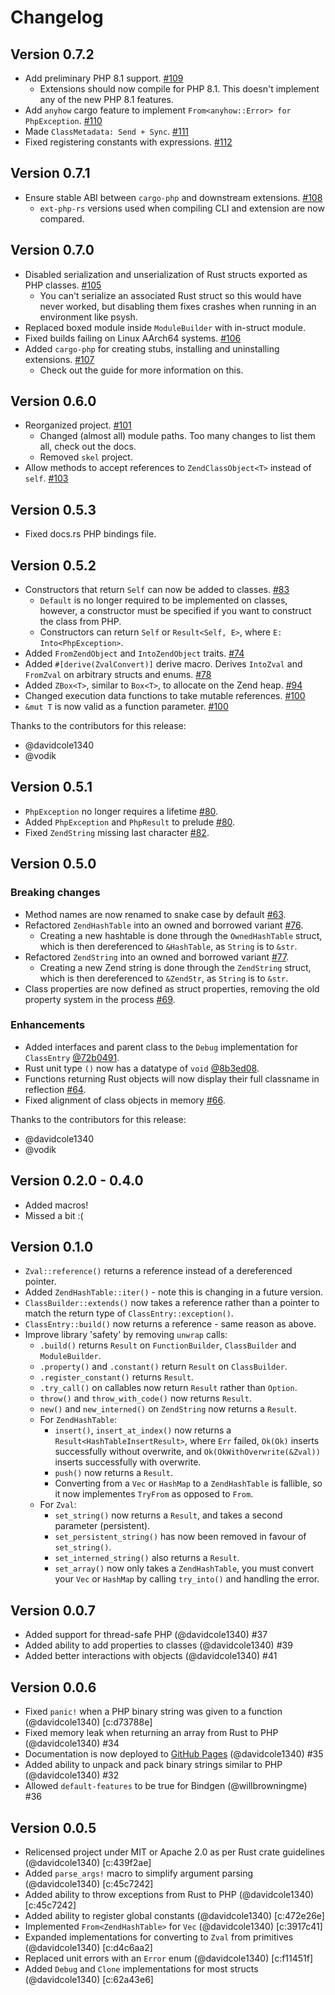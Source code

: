 # Changelog

## Version 0.7.2

- Add preliminary PHP 8.1 support. [#109]
  - Extensions should now compile for PHP 8.1. This doesn't implement any of the
    new PHP 8.1 features.
- Add `anyhow` cargo feature to implement
  `From<anyhow::Error> for PhpException`. [#110]
- Made `ClassMetadata: Send + Sync`. [#111]
- Fixed registering constants with expressions. [#112]

[#109]: https://github.com/davidcole1340/ext-php-rs/pull/109
[#110]: https://github.com/davidcole1340/ext-php-rs/pull/110
[#111]: https://github.com/davidcole1340/ext-php-rs/pull/111
[#112]: https://github.com/davidcole1340/ext-php-rs/pull/112

## Version 0.7.1

- Ensure stable ABI between `cargo-php` and downstream extensions. [#108]
  - `ext-php-rs` versions used when compiling CLI and extension are now
    compared.

[#108]: https://github.com/davidcole1340/ext-php-rs/pull/108

## Version 0.7.0

- Disabled serialization and unserialization of Rust structs exported as PHP
  classes. [#105]
  - You can't serialize an associated Rust struct so this would have never
    worked, but disabling them fixes crashes when running in an environment like
    psysh.
- Replaced boxed module inside `ModuleBuilder` with in-struct module.
- Fixed builds failing on Linux AArch64 systems. [#106]
- Added `cargo-php` for creating stubs, installing and uninstalling extensions.
  [#107]
  - Check out the guide for more information on this.

[#105]: https://github.com/davidcole1340/ext-php-rs/pull/105
[#106]: https://github.com/davidcole1340/ext-php-rs/pull/106
[#107]: https://github.com/davidcole1340/ext-php-rs/pull/107

## Version 0.6.0

- Reorganized project. [#101]
  - Changed (almost all) module paths. Too many changes to list them all, check
    out the docs.
  - Removed `skel` project.
- Allow methods to accept references to `ZendClassObject<T>` instead of `self`.
  [#103]

[#101]: https://github.com/davidcole1340/ext-php-rs/pull/101
[#103]: https://github.com/davidcole1340/ext-php-rs/pull/103

## Version 0.5.3

- Fixed docs.rs PHP bindings file.

## Version 0.5.2

- Constructors that return `Self` can now be added to classes. [#83]
  - `Default` is no longer required to be implemented on classes, however, a
    constructor must be specified if you want to construct the class from PHP.
  - Constructors can return `Self` or `Result<Self, E>`, where
    `E: Into<PhpException>`.
- Added `FromZendObject` and `IntoZendObject` traits. [#74]
- Added `#[derive(ZvalConvert)]` derive macro. Derives `IntoZval` and `FromZval`
  on arbitrary structs and enums. [#78]
- Added `ZBox<T>`, similar to `Box<T>`, to allocate on the Zend heap. [#94]
- Changed execution data functions to take mutable references. [#100]
- `&mut T` is now valid as a function parameter. [#100]

Thanks to the contributors for this release:

- @davidcole1340
- @vodik

[#74]: https://github.com/davidcole1340/ext-php-rs/pull/74
[#78]: https://github.com/davidcole1340/ext-php-rs/pull/78
[#83]: https://github.com/davidcole1340/ext-php-rs/pull/83
[#94]: https://github.com/davidcole1340/ext-php-rs/pull/94
[#100]: https://github.com/davidcole1340/ext-php-rs/pull/100

## Version 0.5.1

- `PhpException` no longer requires a lifetime [#80].
- Added `PhpException` and `PhpResult` to prelude [#80].
- Fixed `ZendString` missing last character [#82].

[#80]: https://github.com/davidcole1340/ext-php-rs/pull/80
[#82]: https://github.com/davidcole1340/ext-php-rs/pull/82

## Version 0.5.0

### Breaking changes

- Method names are now renamed to snake case by default [#63].
- Refactored `ZendHashTable` into an owned and borrowed variant [#76].
  - Creating a new hashtable is done through the `OwnedHashTable` struct, which
    is then dereferenced to `&HashTable`, as `String` is to `&str`.
- Refactored `ZendString` into an owned and borrowed variant [#77].
  - Creating a new Zend string is done through the `ZendString` struct, which is
    then dereferenced to `&ZendStr`, as `String` is to `&str`.
- Class properties are now defined as struct properties, removing the old
  property system in the process [#69].

### Enhancements

- Added interfaces and parent class to the `Debug` implementation for
  `ClassEntry` [@72b0491].
- Rust unit type `()` now has a datatype of `void` [@8b3ed08].
- Functions returning Rust objects will now display their full classname in
  reflection [#64].
- Fixed alignment of class objects in memory [#66].

Thanks to the contributors for this release:

- @davidcole1340
- @vodik

[#63]: https://github.com/davidcole1340/ext-php-rs/pull/63
[#76]: https://github.com/davidcole1340/ext-php-rs/pull/76
[#77]: https://github.com/davidcole1340/ext-php-rs/pull/77
[#69]: https://github.com/davidcole1340/ext-php-rs/pull/69
[#64]: https://github.com/davidcole1340/ext-php-rs/pull/64
[#66]: https://github.com/davidcole1340/ext-php-rs/pull/66
[@72b0491]: https://github.com/davidcole1340/ext-php-rs/commit/72b0491
[@8b3ed08]: https://github.com/davidcole1340/ext-php-rs/commit/8b3ed08

## Version 0.2.0 - 0.4.0

- Added macros!
- Missed a bit :(

## Version 0.1.0

- `Zval::reference()` returns a reference instead of a dereferenced pointer.
- Added `ZendHashTable::iter()` - note this is changing in a future version.
- `ClassBuilder::extends()` now takes a reference rather than a pointer to match
  the return type of `ClassEntry::exception()`.
- `ClassEntry::build()` now returns a reference - same reason as above.
- Improve library 'safety' by removing `unwrap` calls:
  - `.build()` returns `Result` on `FunctionBuilder`, `ClassBuilder` and
    `ModuleBuilder`.
  - `.property()` and `.constant()` return `Result` on `ClassBuilder`.
  - `.register_constant()` returns `Result`.
  - `.try_call()` on callables now return `Result` rather than `Option`.
  - `throw()` and `throw_with_code()` now returns `Result`.
  - `new()` and `new_interned()` on `ZendString` now returns a `Result`.
  - For `ZendHashTable`:
    - `insert()`, `insert_at_index()` now returns a
      `Result<HashTableInsertResult>`, where `Err` failed, `Ok(Ok)` inserts
      successfully without overwrite, and `Ok(OkWithOverwrite(&Zval))` inserts
      successfully with overwrite.
    - `push()` now returns a `Result`.
    - Converting from a `Vec` or `HashMap` to a `ZendHashTable` is fallible, so
      it now implementes `TryFrom` as opposed to `From`.
  - For `Zval`:
    - `set_string()` now returns a `Result`, and takes a second parameter
      (persistent).
    - `set_persistent_string()` has now been removed in favour of
      `set_string()`.
    - `set_interned_string()` also returns a `Result`.
    - `set_array()` now only takes a `ZendHashTable`, you must convert your
      `Vec` or `HashMap` by calling `try_into()` and handling the error.

## Version 0.0.7

- Added support for thread-safe PHP (@davidcole1340) #37
- Added ability to add properties to classes (@davidcole1340) #39
- Added better interactions with objects (@davidcole1340) #41

## Version 0.0.6

- Fixed `panic!` when a PHP binary string was given to a function
  (@davidcole1340) [c:d73788e]
- Fixed memory leak when returning an array from Rust to PHP (@davidcole1340)
  #34
- Documentation is now deployed to
  [GitHub Pages](https://davidcol1340.github.io/ext-php-rs) (@davidcole1340) #35
- Added ability to unpack and pack binary strings similar to PHP
  (@davidcole1340) #32
- Allowed `default-features` to be true for Bindgen (@willbrowningme) #36

## Version 0.0.5

- Relicensed project under MIT or Apache 2.0 as per Rust crate guidelines
  (@davidcole1340) [c:439f2ae]
- Added `parse_args!` macro to simplify argument parsing (@davidcole1340)
  [c:45c7242]
- Added ability to throw exceptions from Rust to PHP (@davidcole1340)
  [c:45c7242]
- Added ability to register global constants (@davidcole1340) [c:472e26e]
- Implemented `From<ZendHashTable>` for `Vec` (@davidcole1340) [c:3917c41]
- Expanded implementations for converting to `Zval` from primitives
  (@davidcole1340) [c:d4c6aa2]
- Replaced unit errors with an `Error` enum (@davidcole1340) [c:f11451f]
- Added `Debug` and `Clone` implementations for most structs (@davidcole1340)
  [c:62a43e6]
